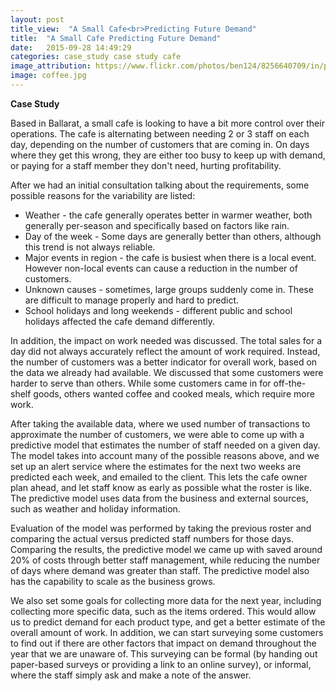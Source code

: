```yaml
---
layout: post
title_view:  "A Small Cafe<br>Predicting Future Demand"
title:  "A Small Cafe Predicting Future Demand"
date:   2015-09-28 14:49:29
categories: case_study case study cafe
image_attribution: https://www.flickr.com/photos/ben124/8256640709/in/photolist-dzBrCi-dWcYXQ-56P4E3-c8XkcS-9jJxG8-4rLoBN-f9xNuq-riVKL2-7khdoc-naY5im-a2N6ck-c8Xhfq-8W6kEp-hhZ8nb-qrracq-egg2S1-sstL1u-8cxGxH-nC3kSV-75QJPn-7X3Z79-cY3P75-4AG5gy-icF9c5-jvgBrt-hiqjA2-oDm4ji-bw4KmG-o7oy4T-a6XvCC-7ChKXN-n3p15t-sPm7AL-7tQs4f-a4kv9A-jSsHH6-eeZsCn-pHWLLT-8eujR7-a8V3bN-f9iyGk-dKWk7U-brQo1F-mfX34a-nfei1D-vp1k9M-ejXqzZ-9pu2Sn-8FpDy2-icyc6r
image: coffee.jpg
---
```


**Case Study**

Based in Ballarat, a small cafe is looking to have a bit more control over their operations.
The cafe is alternating between needing 2 or 3 staff on each day, depending on the number of customers that are coming in.
On days where they get this wrong, they are either too busy to keep up with demand, or paying for a staff member they don't need, hurting profitability.

After we had an initial consultation talking about the requirements, some possible reasons for the variability are listed:

* Weather - the cafe generally operates better in warmer weather, both generally per-season and specifically based on factors like rain.
* Day of the week - Some days are generally better than others, although this trend is not always reliable.
* Major events in region - the cafe is busiest when there is a local event. However non-local events can cause a reduction in the number of customers.
* Unknown causes - sometimes, large groups suddenly come in. These are difficult to manage properly and hard to predict.
* School holidays and long weekends - different public and school holidays affected the cafe demand differently.

In addition, the impact on work needed was discussed. The total sales for a day did not always accurately reflect the amount of work required.
Instead, the number of customers was a better indicator for overall work, based on the data we already had available.
We discussed that some customers were harder to serve than others.
While some customers came in for off-the-shelf goods, others wanted coffee and cooked meals, which require more work.

After taking the available data, where we used number of transactions to approximate the number of customers, we were able to come up with a predictive model that estimates the number of staff needed on a given day.
The model takes into account many of the possible reasons above, and we set up an alert service where the estimates for the next two weeks are predicted each week, and emailed to the client.
This lets the cafe owner plan ahead, and let staff know as early as possible what the roster is like.
The predictive model uses data from the business and external sources, such as weather and holiday information.

Evaluation of the model was performed by taking the previous roster and comparing the actual versus predicted staff numbers for those days.
Comparing the results, the predictive model we came up with saved around 20% of costs through better staff management, while reducing the number of days where demand was greater than staff.
The predictive model also has the capability to scale as the business grows.

We also set some goals for collecting more data for the next year, including collecting more specific data, such as the items ordered.
This would allow us to predict demand for each product type, and get a better estimate of the overall amount of work.
In addition, we can start surveying some customers to find out if there are other factors that impact on demand throughout the year that we are unaware of.
This surveying can be formal (by handing out paper-based surveys or providing a link to an online survey), or informal, where the staff simply ask and make a note of the answer.
